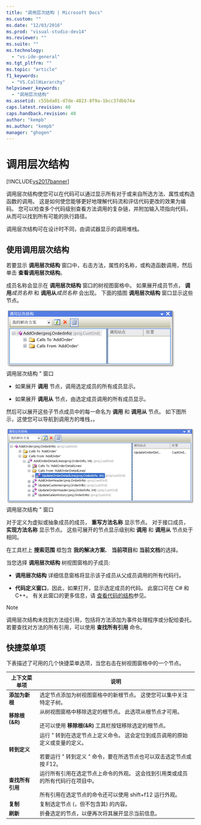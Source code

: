 ```yaml
---
title: "调用层次结构 | Microsoft Docs"
ms.custom: ""
ms.date: "12/03/2016"
ms.prod: "visual-studio-dev14"
ms.reviewer: ""
ms.suite: ""
ms.technology: 
  - "vs-ide-general"
ms.tgt_pltfrm: ""
ms.topic: "article"
f1_keywords: 
  - "VS.CallHierarchy"
helpviewer_keywords: 
  - "调用层次结构"
ms.assetid: c55bda01-d7de-4823-8f9a-1bcc37dbb74a
caps.latest.revision: 40
caps.handback.revision: 40
author: "kempb"
ms.author: "kempb"
manager: "ghogen"
---
```

# 调用层次结构
[!INCLUDE[vs2017banner](../../code-quality/includes/vs2017banner.md)]

调用层次结构使您可以在代码可以通过显示所有对于或来自所选方法、属性或构造函数的调用。  这是如何使您能够更好地理解代码流和评估代码更改的效果为编码。  您可以检查多个代码级别查看方法调用的复杂链，并附加输入项指向代码，从而可以找到所有可能的执行路径。  
  
 调用层次结构可在设计时不同，由调试器显示的调用堆栈。  
  
## 使用调用层次结构  
 若要显示 **调用层次结构** 窗口中，右击方法，属性的名称，或构造函数调用，然后单击 **查看调用层次结构**。  
  
 成员名称会显示在 **调用层次结构** 窗口的树视图窗格中。  如果展开成员节点， **调用***成员名称* 和 **调用从***成员名称* 会出现。  下面的插图 **调用层次结构** 窗口显示这些节点。  
  
 ![打开一个节点的调用层次结构](../../ide/reference/media/onenode.png "OneNode")  
调用层次结构 " 窗口  
  
-   如果展开 **调用** 节点，调用选定成员的所有成员显示。  
  
-   如果展开 **调用从** 节点，由选定成员调用的所有成员显示。  
  
 然后可以展开这些子节点成员中的每一命名为 **调用** 和 **调用从** 节点。  如下图所示，这使您可以导航到调用方的堆栈，。  
  
 ![打开多个节点的调用层次结构](../../ide/media/multiplenodes.png "MultipleNodes")  
调用层次结构 " 窗口  
  
 对于定义为虚拟或抽象成员的成员， **重写方法名称** 显示节点。  对于接口成员， **实现方法名称** 显示节点。  这些可展开的节点显示级别和 **调用** 和 **调用从** 节点处于相同。  
  
 在工具栏上 **搜索范围** 框包含 **我的解决方案**、 **当前项目**和 **当前文档**的选择。  
  
 当您选择 **调用层次结构** 树视图窗格的子成员:  
  
-   **调用层次结构** 详细信息窗格将显示该子成员从父成员调用的所有代码行。  
  
-   **代码定义窗口**，因此，如果打开，显示选定成员的代码。  此窗口可在 C\# 和 C\+\+。  有关此窗口的更多信息，请 [查看代码的结构](../../ide/viewing-the-structure-of-code.md)参见。  
  
> [!NOTE]
>  调用层次结构未找到方法组引用，包括将方法添加为事件处理程序或分配给委托。  若要查找对方法的所有引用，可以使用 **查找所有引用** 命令。  
  
## 快捷菜单项  
 下表描述了可用的几个快捷菜单选项，当您右击在树视图窗格中的一个节点。  
  
|上下文菜单项|说明|  
|------------|--------|  
|**添加为新根**|选定节点添加为树视图窗格中的新根节点。  这使您可以集中关注特定子树。|  
|**移除根\(&R\)**|从树视图窗格中移除选定的根节点。  此选项从根节点才可用。<br /><br /> 还可以使用 **移除根\(&R\)** 工具栏按钮移除选定的根节点。|  
|**转到定义**|运行 " 转到在选定节点上定义命令。  这会定位到成员调用的原始定义或变量的定义。<br /><br /> 若要运行 " 转到定义 " 命令，要在所选节点也可以双击选定节点或按 F12。|  
|**查找所有引用**|运行所有引用在选定节点上命令的外观。  这会找到引用类或成员的所有代码行在项目中。<br /><br /> 所有引用在选定节点的命令还可以使用 shift\+f12 运行外观。|  
|**复制**|复制选定节点 \(，但不包含其\) 的内容。|  
|**刷新**|折叠选定的节点，以便再次将其展开显示当前信息。|